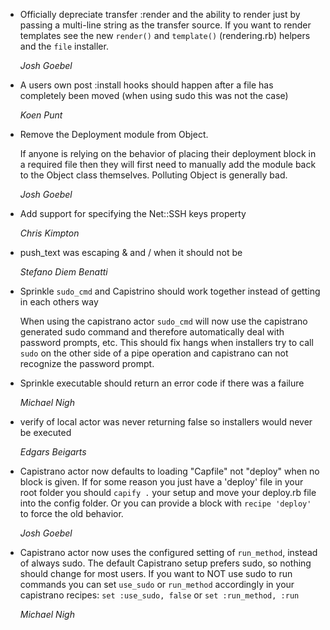 *   Officially depreciate transfer :render and the ability to render just by passing
    a multi-line string as the transfer source.  If you want to render templates see the
    new `render()` and `template()` (rendering.rb) helpers and the `file` installer.
    
    *Josh Goebel*

*   A users own post :install hooks should happen after a file has completely been moved
    (when using sudo this was not the case)
    
    *Koen Punt*

*   Remove the Deployment module from Object.  

    If anyone is relying on the behavior of placing their deployment block in a required 
    file then they will first need to manually add the module back to the Object class
    themselves.  Polluting Object is generally bad.

    *Josh Goebel*
    
*   Add support for specifying the Net::SSH keys property

    *Chris Kimpton*

*   push_text was escaping & and / when it should not be

    *Stefano Diem Benatti*

*   Sprinkle `sudo_cmd` and Capistrino should work together instead of getting in each others way
    
    When using the capistrano actor `sudo_cmd` will now use the capistrano
    generated sudo command and therefore automatically deal with password
    prompts, etc.  This should fix hangs when installers try to call `sudo` on 
    the other side of a pipe operation and capistrano can not recognize the
    password prompt.

*   Sprinkle executable should return an error code if there was a failure

    *Michael Nigh*
    
*   verify of local actor was never returning false so installers would never be executed

    *Edgars Beigarts*

*   Capistrano actor now defaults to loading "Capfile" not "deploy" when no block is given.
    If for some reason you just have a 'deploy' file in your root folder you
    should `capify .` your setup and move your deploy.rb file into the config
    folder.  Or you can provide a block with `recipe 'deploy'` to force the
    old behavior.
    
    *Josh Goebel*
    
*   Capistrano actor now uses the configured setting of `run_method`, instead of always sudo.
    The default Capistrano setup prefers sudo, so nothing should change for 
    most users.  If you want to NOT use sudo to run commands you can set 
    `use_sudo` or `run_method` accordingly in your capistrano recipes:
    `set :use_sudo, false` or `set :run_method, :run`
    
    *Michael Nigh*
